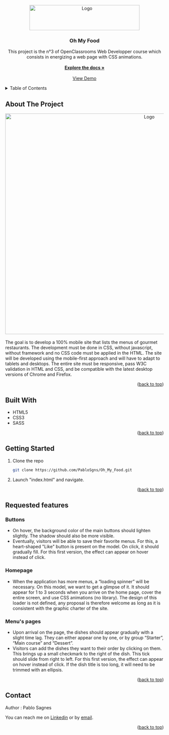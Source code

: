 <!-- PROJECT LOGO -->
<br />
<div align="center">
  <a href="https://github.com/PabloSgns/Oh_My_Food">
    <img src="https://github.com/PabloSgns/Oh_My_Food/blob/main/img/logo/ohmyfood_readme.png" alt="Logo" width="350" height="80">
  </a>

<h3 align="center">Oh My Food</h3>

  <p align="center">
    This project is the n°3 of OpenClassrooms Web Developper course which consists in energizing a web page with CSS animations.
    <br />
    <br />
    <a href="https://github.com/PabloSgns/Oh_My_Food"><strong>Explore the docs »</strong></a>
    <br />
    <br />
    <a href="https://pablosgns.github.io/Oh_My_Food/">View Demo</a>
  </p>
</div>



<!-- TABLE OF CONTENTS -->
<details>
  <summary>Table of Contents</summary>
  <ol>
    <li>
      <a href="#about-the-project">About The Project</a>
    </li>
    <li>
      <a href="#built-with">Built With</a>
    </li>
    </li>
    <li>
      <a href="#getting-started">Getting Started</a>
    </li>
    <li><a href="#requested-features">Requested features</a></li>
    <li><a href="#contact">Contact</a></li>
  </ol>
</details>



<!-- ABOUT THE PROJECT -->
## About The Project

<div align="center">
    <img src="https://github.com/PabloSgns/Oh_My_Food/blob/main/img/logo/screenshot_readme.png" alt="Logo" width="900" height="700">
</div>

<br/>
The goal is to develop a 100% mobile site that lists the menus of gourmet restaurants.
The development must be done in CSS, without javascript, without framework and no CSS code must be applied in the HTML. The site will be developed using the mobile-first approach and will have to adapt to tablets and desktops.
The entire site must be responsive, pass W3C validation in HTML and CSS, and be compatible with the latest desktop versions of Chrome and Firefox.

<p align="right">(<a href="#readme-top">back to top</a>)</p>



## Built With

* HTML5
* CSS3
* SASS

<p align="right">(<a href="#readme-top">back to top</a>)</p>


<!-- GETTING STARTED -->
## Getting Started

1. Clone the repo
   ```sh
   git clone https://github.com/PabloSgns/Oh_My_Food.git
   ```
2. Launch "index.html" and navigate.


<p align="right">(<a href="#readme-top">back to top</a>)</p>

<!-- FEATURES -->
## Requested features

### Buttons

- On hover, the background color of the main buttons should lighten slightly. The shadow should also be more visible.
- Eventually, visitors will be able to save their favorite menus. For this, a heart-shaped "Like" button is present on the model. On click, it should gradually fill. For this first version, the effect can appear on hover instead of click.

### Homepage

- When the application has more menus, a “loading spinner” will be necessary. On this model, we want to get a glimpse of it. It should appear for 1 to 3 seconds when you arrive on the home page, cover the entire screen, and use CSS animations (no library). The design of this loader is not defined, any proposal is therefore welcome as long as it is consistent with the graphic charter of the site.

### Menu's pages

- Upon arrival on the page, the dishes should appear gradually with a slight time lag. They can either appear one by one, or by group “Starter”, “Main course” and “Dessert”.
- Visitors can add the dishes they want to their order by clicking on them. This brings up a small checkmark to the right of the dish. This tick should slide from right to left. For this first version, the effect can appear on hover instead of click. If the dish title is too long, it will need to be trimmed with an ellipsis.

<p align="right">(<a href="#readme-top">back to top</a>)</p>

<!-- CONTACT -->
## Contact

Author : Pablo Sagnes

You can reach me on <a href="https://www.linkedin.com/in/pablo-sagnes-8068a7143/">Linkedin</a> or by <a href="mailto:sagnes.pablo@gmail.com">email</a>.

<p align="right">(<a href="#readme-top">back to top</a>)</p>
